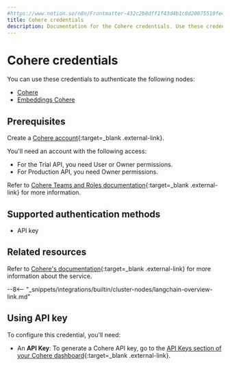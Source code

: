 ```yaml
---
#https://www.notion.so/n8n/Frontmatter-432c2b8dff1f43d4b1c8d20075510fe4
title: Cohere credentials
description: Documentation for the Cohere credentials. Use these credentials to authenticate Cohere in n8n, a workflow automation platform.
---
```


# Cohere credentials

You can use these credentials to authenticate the following nodes:

* [Cohere](/integrations/builtin/cluster-nodes/sub-nodes/n8n-nodes-langchain.lmcohere/)
* [Embeddings Cohere](/integrations/builtin/cluster-nodes/sub-nodes/n8n-nodes-langchain.embeddingscohere/)

## Prerequisites

Create a [Cohere account](https://cohere.com/){:target=_blank .external-link}.

You'll need an account with the following access:

- For the Trial API, you need User or Owner permissions.
- For Production API, you need Owner permissions.

Refer to [Cohere Teams and Roles documentation](https://docs.cohere.com/reference/teams-and-roles){:target=_blank .external-link} for more information.

## Supported authentication methods

- API key

## Related resources

Refer to [Cohere's documentation](https://docs.cohere.com/reference/about){:target=_blank .external-link} for more information about the service.

--8<-- "_snippets/integrations/builtin/cluster-nodes/langchain-overview-link.md"

## Using API key

To configure this credential, you'll need:

- An **API Key**: To generate a Cohere API key, go to the [API Keys section of your Cohere dashboard](https://dashboard.cohere.com/api-keys){:target=_blank .external-link}.

